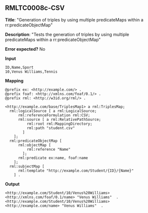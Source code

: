 ## RMLTC0008c-CSV

**Title**: "Generation of triples by using multiple predicateMaps within a rr:predicateObjectMap"

**Description**: "Tests the generation of triples by using multiple predicateMaps within a rr:predicateObjectMap"

**Error expected?** No

**Input**
```
ID,Name,Sport
10,Venus Williams,Tennis

```

**Mapping**
```
@prefix ex: <http://example.com/> .
@prefix foaf: <http://xmlns.com/foaf/0.1/> .
@prefix rml: <http://w3id.org/rml/> .

<http://example.com/base/TriplesMap1> a rml:TriplesMap;
  rml:logicalSource [ a rml:LogicalSource;
      rml:referenceFormulation rml:CSV;
      rml:source [ a rml:RelativePathSource;
          rml:root rml:MappingDirectory;
          rml:path "student.csv"
        ]
    ];
  rml:predicateObjectMap [
      rml:objectMap [
          rml:reference "Name"
        ];
      rml:predicate ex:name, foaf:name
    ];
  rml:subjectMap [
      rml:template "http://example.com/Student/{ID}/{Name}"
    ] .

```

**Output**
```
<http://example.com/Student/10/Venus%20Williams> <http://xmlns.com/foaf/0.1/name> "Venus Williams"  .
<http://example.com/Student/10/Venus%20Williams> <http://example.com/name> "Venus Williams"  .


```

